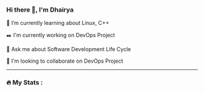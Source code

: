 ###                                                                  Hi there 👋, I'm Dhairya
🌱 I’m currently learning about Linux, C++

✒️ I'm currently working on DevOps Project

💬 Ask me about Software Development Life Cycle

👯 I'm looking to collaborate on DevOps Project

---
### :fire: My Stats :

